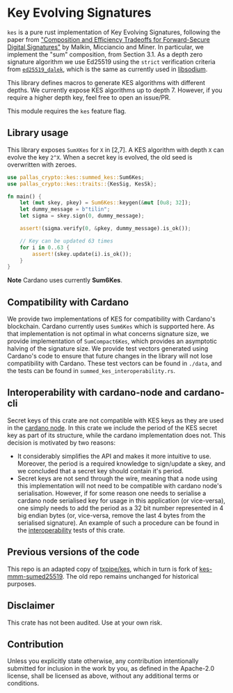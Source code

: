 # Key Evolving Signatures

`kes` is a pure rust implementation of Key Evolving Signatures, following the paper
from ["Composition and Efficiency Tradeoffs for Forward-Secure Digital Signatures"](https://eprint.iacr.org/2001/034)
by Malkin, Micciancio and Miner. In particular, we implement the "sum" composition, from Section
3.1. As a depth zero signature algorithm we use Ed25519 using the `strict` verification criteria from
[`ed25519_dalek`](https://github.com/dalek-cryptography/ed25519-dalek), which is the same as currently
used in [libsodium](https://github.com/jedisct1/libsodium).

This library defines macros to generate KES algorithms with different depths. We currently expose KES
algorithms up to depth 7. However, if you require a higher depth key, feel free to open an
issue/PR.

This module requires the `kes` feature flag.

## Library usage

This library exposes `SumXKes` for `X` in [2,7]. A KES algorithm with depth `X` can evolve the key
`2^X`. When a secret key is evolved, the old seed is overwritten with zeroes.

```rust
use pallas_crypto::kes::summed_kes::Sum6Kes;
use pallas_crypto::kes::traits::{KesSig, KesSk};

fn main() {
    let (mut skey, pkey) = Sum6Kes::keygen(&mut [0u8; 32]);
    let dummy_message = b"tilin";
    let sigma = skey.sign(0, dummy_message);

    assert!(sigma.verify(0, &pkey, dummy_message).is_ok());

    // Key can be updated 63 times
    for i in 0..63 {
        assert!(skey.update(i).is_ok());
    }
}
```

**Note** Cardano uses currently **Sum6Kes**.

## Compatibility with Cardano
We provide two implementations of KES for compatibility with Cardano's blockchain. Cardano currently
uses `Sum6Kes` which is supported here.
As that implementation is not optimal in what concerns signature size,
we provide implementation of `SumCompact6Kes`, which provides an asymptotic halving of the signature
size. We provide test vectors generated using Cardano's code to ensure that future changes in the
library will not lose compatibility with Cardano. These test vectors can be found in `./data`,
and the tests can be found in `summed_kes_interoperability.rs`.

## Interoperability with cardano-node and cardano-cli

Secret keys of this crate are not compatible with KES keys as they are used in the
[cardano node](https://github.com/IntersectMBO/cardano-node). In this crate we include the
period of the KES secret key as part of its structure, while the cardano implementation does not.
This decision is motivated by two reasons:
* It considerably simplifies the API and makes it more intuitive to use. Moreover, the period is
  a required knowledge to sign/update a skey, and we concluded that a secret key should contain it's
  period.
* Secret keys are not send through the wire, meaning that a node using this implementation will not
  need to be compatible with cardano node's serialisation. However, if for some reason one needs to
  serialise a cardano node serialised key for usage in this application (or vice-versa), one simply
  needs to add the period as a 32 bit number represented in 4 big endian bytes (or, vice-versa,
  remove the last 4 bytes from the serialised signature). An example of such a procedure can be found
  in the [interoperability](summed_kes_interoperability.rs) tests of this crate.

## Previous versions of the code
This repo is an adapted copy of
[txpipe/kes](https://github.com/txpipe/kes.git), which in turn is fork of
[kes-mmm-sumed25519](https://github.com/IntersectMBO/kes-mmm-sumed25519). The old repo
remains unchanged for historical purposes.

## Disclaimer
This crate has not been audited. Use at your own risk.

## Contribution
Unless you explicitly state otherwise, any contribution
intentionally submitted for inclusion in the work by you,
as defined in the Apache-2.0 license, shall be licensed
as above, without any additional terms or conditions.
